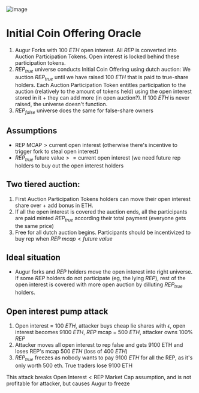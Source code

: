 
![image](https://hackmd.io/_uploads/Hk27KXumel.png)

# Initial Coin Offering Oracle

1) Augur Forks with 100 $ETH$ open interest. All $REP$ is converted into Auction Participation Tokens. Open interest is locked behind these participation tokens.
2) $REP_{true}$ universe conducts Initial Coin Offering using dutch auction: We auction $REP_{true}$ until we have raised 100 $ETH$ that is paid to true-share holders. Each Auction Participation Token entitles participation to the auction (relatively to the amount of tokens held) using the open interest stored in it + they can add more (in open auction?). If 100 $ETH$ is never raised, the universe doesn't function.
5) $REP_{false}$ universe does the same for false-share owners

## Assumptions
- $\text{REP MCAP} > \text{current open interest}$ (otherwise there's incentive to trigger fork to steal open interest)
- $REP_{true}\;\text{future value} >= \text{current open interest}$ (we need future rep holders to buy out the open interest holders

## Two tiered auction:
1) First Auction Participation Tokens holders can move their open interest share over + add bonus in ETH.
2) If all the open interest is covered the auction ends, all the participants are paid minted $REP_{true}$ according their total payment (everyone gets the same price)
3) Free for all dutch auction begins. Participants should be incentivized to buy rep when $REP\;mcap < future\; value$

## Ideal situation
- Augur forks and $REP$ holders move the open interest into right universe. If some $REP$ holders do not participate (eg, the lying $REP$), rest of the open interest is covered with more open auction by dilluting $REP_{true}$ holders.

## Open interest pump attack
1) Open interest = 100 $ETH$, attacker buys cheap lie shares with $\epsilon$, open interest becomes 9100 $ETH$, $REP$ mcap = 500 $ETH$, attacker owns 100% $REP$
2) Attacker moves all open interest to rep false and gets 9100 ETH and loses REP's mcap 500 $ETH$ (loss of 400 $ETH$)
3) $REP_{true}$ freezes as nobody wants to pay 9100 $ETH$ for all the REP, as it's only worth 500 eth. True traders lose 9100 ETH

This attack breaks $\text{Open Interest} < \text{REP Market Cap}$ assumption, and is not profitable for attacker, but causes Augur to freeze
